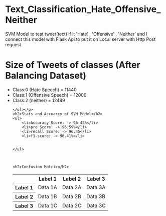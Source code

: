 # Text_Classification_Hate_Offensive_Neither
<!DOCTYPE html>
<html>
<head>
	SVM Model to test tweet(text) if it 'Hate' , 'Offensive' , 'Neither' 
	and I connect this model with Flask Api to put it on Local server with Http Post request
</head>
<body>
	<h1>Size of Tweets of classes (After Balancing Dataset)</h1>
	<p><ul>
		<li>Class:0 (Hate Speech) = 11440 </li>
		<li>Class:1 (Offensive Speech) = 12000 </li>
		<li>Class:2 (neither) = 12489 </li>
		
	</ul></p>
	<h2>Stats and Accuarcy of SVM Model</h2>
	<ul>
		<li>Accuracy Score: -> 96.45%</li>
		<li>pre Score: -> 96.59%</li>
		<li>recall Score: -> 96.45</li>
		<li>f1-score: -> 96.41%</li>
		
		
	</ul>
	

	
	<h2>Confusion Matrix</h2>
<table>
	<tr>
		<th></th>
		<th>Label 1</th>
		<th>Label 2</th>
		<th>Label 3</th>
	</tr>
	<tr>
		<th>Label 1</th>
		<td>Data 1A</td>
		<td>Data 2A</td>
		<td>Data 3A</td>
	</tr>
	<tr>
		<th>Label 2</th>
		<td>Data 1B</td>
		<td>Data 2B</td>
		<td>Data 3B</td>
	</tr>
	<tr>
		<th>Label 3</th>
		<td>Data 1C</td>
		<td>Data 2C</td>
		<td>Data 3C</td>
	</tr>
</table>
</body>
</html>
